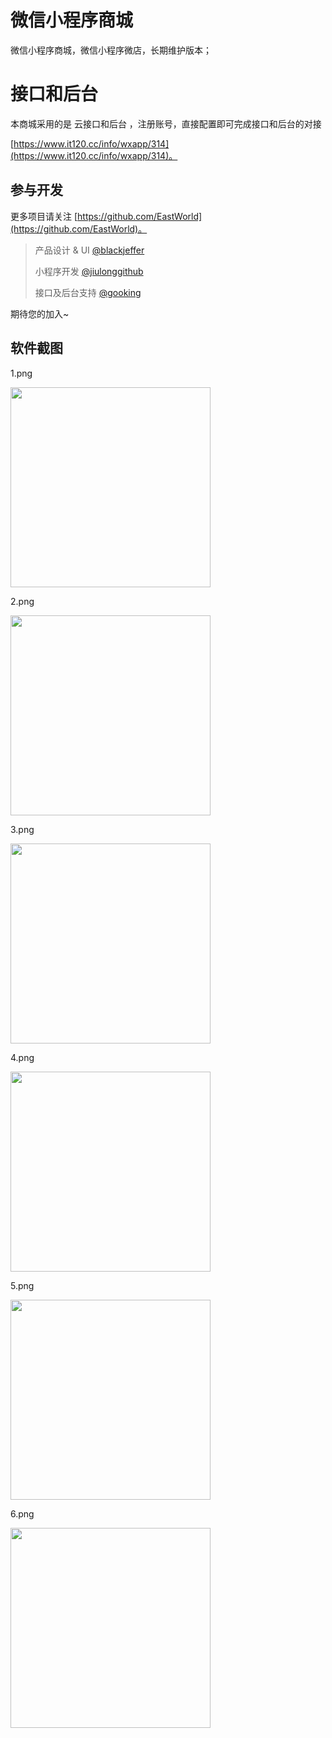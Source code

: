 # 微信小程序商城
微信小程序商城，微信小程序微店，长期维护版本；

# 接口和后台
本商城采用的是 云接口和后台 ，注册账号，直接配置即可完成接口和后台的对接

[https://www.it120.cc/info/wxapp/314](https://www.it120.cc/info/wxapp/314)。

## 参与开发

更多项目请关注 [https://github.com/EastWorld](https://github.com/EastWorld)。

> 产品设计 & UI [@blackjeffer](https://github.com/orgs/EastWorld/people/blackjeffer)
>
> 小程序开发 [@jiulonggithub](https://github.com/orgs/EastWorld/people/jiulonggithub)
>
> 接口及后台支持 [@gooking](https://github.com/gooking)

期待您的加入~

## 软件截图

1.png

<img src="screenshot/1.png" width="320px" style="display:block;">

2.png


<img src="screenshot/2.png" width="320px" style="display:block;">

3.png


<img src="screenshot/3.png" width="320px" style="display:block;">

4.png

<img src="screenshot/4.png" width="320px" style="display:block;">

5.png

<img src="screenshot/5.png" width="320px" style="display:block;">

6.png

<img src="screenshot/6.png" width="320px" style="display:block;">

